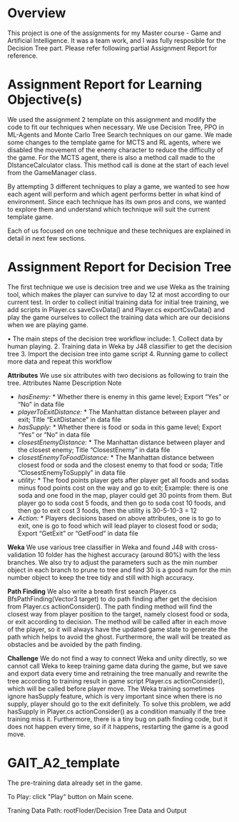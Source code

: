 # Overview
This project is one of the assignments for my Master course - Game and Artificial Intelligence. It was a team work, and I was fully resposible for the Decision Tree part. Please refer following partial Assignment Report for reference.

# Assignment Report for Learning Objective(s)
We used the assignment 2 template on this assignment and modify the code to fit our techniques when necessary. We use Decision Tree, PPO in ML-Agents and Monte Carlo Tree Search techniques on our game. We made some changes to the template game for MCTS and RL agents, where we disabled the movement of the enemy character to reduce the difficulty of the game. For the MCTS agent, there is also a method call made to the DIstanceCalculator class. This method call is done at the start of each level from the GameManager class.

By attempting 3 different techniques to play a game, we wanted to see how each agent will perform and which agent performs better in what kind of environment. Since each technique has its own pros and cons, we wanted to explore them and understand which technique will suit the current template game.

Each of us focused on one technique and these techniques are explained in detail in next few sections.

# Assignment Report for Decision Tree
The first technique we use is decision tree and we use Weka as the training tool, which makes the player can survive to day 12 at most according to our current test. In order to collect initial training data for initial tree training, we add scripts in Player.cs saveCsvData() and Player.cs exportCsvData() and play the game ourselves to collect the training data which are our decisions when we are playing game. 

•	The main steps of the decision tree workflow include:
              1. Collect data by human playing.
              2. Training data in Weka by J48 classifier to get the decision tree
              3. Import the decision tree into game script
              4. Running game to collect more data and repeat this workflow
              
**Attributes**
We use six attributes with two decisions as following to train the tree.
Attributes Name	Description	Note
* *hasEnemy:* * Whether there is enemy in this game level;	Export “Yes” or “No” in data file
* *playerToExitDistance:* *	The Manhattan distance between player and exit; 	Title “ExitDistance” in data file
* *hasSupply:* *	Whether there is food or soda in this game level;	Export “Yes” or “No” in data file
* *closestEnemyDistance:* *	The Manhattan distance between player and the closest enemy;	Title “ClosestEnemy” in data file
* *closestEnemyToFoodDistance:* *	The Manhattan distance between closest food or soda and the closest enemy to that food or soda; Title “ClosestEnemyToSupply” in data file
* *utility:* *	The food points player gets after player get all foods and sodas minus food points cost on the way and go to exit;	Example: there is one soda and one food in the map, player could get 30 points from them. But player go to soda cost 5 foods, and then go to soda cost 10 foods, and then go to exit cost 3 foods, then the utility is 30-5-10-3 = 12
* *Action:* *	Players decisions based on above attributes, one is to go to exit, one is go to food which will lead player to closest food or soda;	Export “GetExit” or “GetFood” in data file

**Weka**
We use various tree classifier in Weka and found J48 with cross-validation 10 folder has the highest accuracy (around 80%) with the less branches. We also try to adjust the parameters such as the min number object in each branch to prune to tree and find 30 is a good num for the min number object to keep the tree tidy and still with high accuracy.
 

**Path Finding**
We also write a breath first search Player.cs BfsPathFinding(Vector3 target) to do path finding after get the decision from Player.cs actionConsider().  The path finding method will find the closest way from player position to the target, namely closest food or soda, or exit according to decision. The method will be called after in each move of the player, so it will always have the updated game state to generate the path which helps to avoid the ghost. Furthermore, the wall will be treated as obstacles and be avoided by the path finding.

**Challenge**
We do not find a way to connect Weka and unity directly, so we cannot call Weka to keep training game data during the game, but we save and export data every time and retraining the tree manually and rewrite the tree according to training result in game script Player.cs actionConsider(), which will be called before player move.
The Weka training sometimes ignore hasSupply feature, which is very important since when there is no supply, player should go to the exit definitely. To solve this problem, we add hasSupply in Player.cs actionConsider() as a condition manually if the tree training miss it.
Furthermore, there is a tiny bug on path finding code, but it does not happen every time, so if it happens, restarting the game is a good move.

# GAIT_A2_template
The pre-training data already set in the game.

To Play: click "Play" button on Main scene.

Traning Data Path: rootFloder/Decision Tree Data and Output

